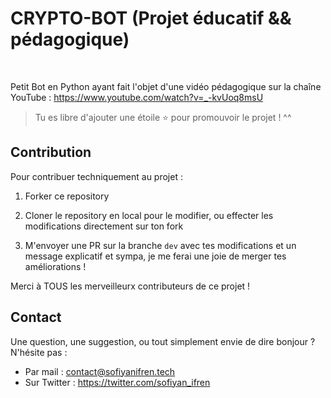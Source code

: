 # CRYPTO-BOT (Projet éducatif && pédagogique)
<br>   

Petit Bot en Python ayant fait l'objet d'une vidéo pédagogique sur la chaîne YouTube : https://www.youtube.com/watch?v=_-kvUoq8msU

> Tu es libre d'ajouter une étoile ⭐ pour promouvoir le projet ! ^^

## Contribution

Pour contribuer techniquement au projet :

1. Forker ce repository

2. Cloner le repository en local pour le modifier, ou effecter les modifications directement sur ton fork

3. M'envoyer une PR sur la branche ```dev``` avec tes modifications et un message explicatif et sympa, je me ferai une joie de merger tes améliorations !

Merci à TOUS les merveilleurx contributeurs de ce projet !

## Contact

Une question, une suggestion, ou tout simplement envie de dire bonjour ? N'hésite pas :

* Par mail : contact@sofiyanifren.tech
* Sur Twitter : https://twitter.com/sofiyan_ifren

